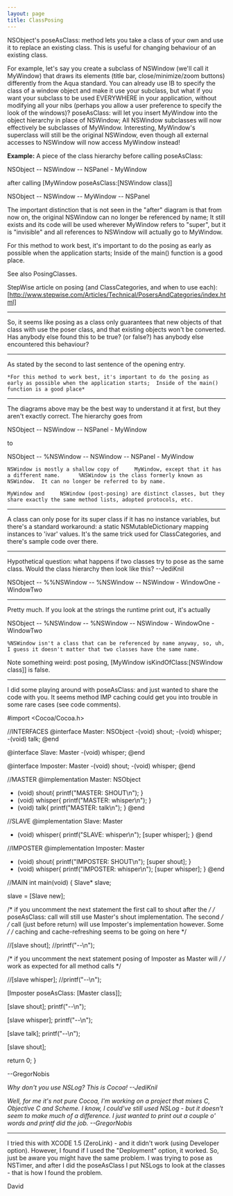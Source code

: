 ```yaml
---
layout: page
title: ClassPosing
---
```




NSObject's poseAsClass: method lets you take a class of your own and use it to replace an existing class.  This is useful for changing behaviour of an existing class.

For example, let's say you create a subclass of NSWindow (we'll call it MyWindow) that draws its elements (title bar, close/minimize/zoom buttons) differently from the Aqua standard.  You can already use IB to specify the class of a window object and make it use your subclass, but what if you want your subclass to be used EVERYWHERE in your application, without modifying all your nibs (perhaps you allow a user preference to specify the look of the windows)?  poseAsClass: will let you insert MyWindow into the object hierarchy in place of NSWindow;  All NSWindow subclasses will now effectively be subclasses of MyWindow.  Interesting, MyWindow's superclass will still be the original NSWindow, even though all external accesses to NSWindow will now access MyWindow instead!

**Example:**
A piece of the class hierarchy before calling poseAsClass:

    
 NSObject -- NSWindow -- NSPanel
                      \- MyWindow


after calling [MyWindow poseAsClass:[NSWindow class]]

    
 NSObject -- NSWindow -- MyWindow -- NSPanel


The important distinction that is not seen in the "after" diagram is that from now on, the original NSWindow can no longer be referenced by name;  It still exists and its code will be used wherever MyWindow refers to "super", but it is "invisible" and all references to NSWindow will actually go to MyWindow.

For this method to work best, it's important to do the posing as early as possible when the application starts;  Inside of the main() function is a good place.

See also PosingClasses.

StepWise article on posing (and ClassCategories, and when to use each): [http://www.stepwise.com/Articles/Technical/PosersAndCategories/index.html]

----

So, it seems like posing as a class only guarantees that new objects of that class with use the poser class, and that existing objects won't be converted.  Has anybody else found this to be true? (or false?) has anybody else encountered this behaviour?

----

As stated by the second to last sentence of the opening entry.

	*For this method to work best, it's important to do the posing as early as possible when the application starts;  Inside of the main() function is a good place*

----

The diagrams above may be the best way to understand it at first, but they aren't exactly correct.  The hierarchy goes from 

    
 NSObject -- NSWindow -- NSPanel
                      \- MyWindow


to

    
 NSObject -- %NSWindow -- NSWindow -- NSPanel
                       \- MyWindow


    NSWindow is mostly a shallow copy of     MyWindow, except that it has a different name.      %NSWindow is the class formerly known as     NSWindow.  It can no longer be referred to by name.

    MyWindow and     NSWindow (post-posing) are distinct classes, but they share exactly the same method lists, adopted protocols, etc. 



----

A class can only pose for its super class if it has no instance variables, but there's a standard workaround: a static NSMutableDictionary mapping instances to 'ivar' values.  It's the same trick used for ClassCategories, and there's sample code over there.

----

Hypothetical question: what happens if two classes try to pose as the same class. Would the class hierarchy then look like this? --JediKnil
    
 NSObject -- %%NSWindow -- %NSWindow -- NSWindow
                        \- WindowOne \-WindowTwo


----

Pretty much.  If you look at the strings the runtime print out, it's actually
    
 NSObject -- %NSWindow -- %NSWindow -- NSWindow
                       \- WindowOne \-WindowTwo


    %NSWindow isn't a class that can be referenced by name anyway, so, uh, I guess it doesn't matter that two classes have the same name.

Note something weird:  post posing,     [MyWindow isKindOfClass:[NSWindow class]] is false.

----

I did some playing around with poseAsClass: and just wanted to share the code with you. It seems method IMP caching could get you into trouble in some rare cases (see code comments). 
    
 #import <Cocoa/Cocoa.h>
 
 //INTERFACES
 @interface Master: NSObject
 -(void) shout;
 -(void) whisper;
 -(void) talk;
 @end
 
 @interface Slave: Master
 -(void) whisper;
 @end
 
 @interface Imposter: Master
 -(void) shout;
 -(void) whisper;
 @end
 
 
 //MASTER
 @implementation Master: NSObject
 - (void) shout{
   printf("MASTER: SHOUT\n");
 }
 - (void) whisper{
   printf("MASTER: whisper\n");
 }
 - (void) talk{
   printf("MASTER: talk\n");
 }
 @end
 
 //SLAVE
 @implementation Slave: Master
 - (void) whisper{
   printf("SLAVE: whisper\n");
   [super whisper];
 }
 @end
 
 //IMPOSTER
 @implementation Imposter: Master
 - (void) shout{
   printf("IMPOSTER: SHOUT\n");
   [super shout];
 }
 - (void) whisper{
   printf("IMPOSTER: whisper\n");
   [super whisper];
 }
 @end
 
 
 //MAIN
 int main(void) {
   Slave* slave;
   
   slave = [Slave new];
   
   /* if you uncomment the next statement the first call to shout after the       */
   /* poseAsClass: call will still use Master's shout implementation. The second  */
   /* call (just before return) will use Imposter's implementation however. Some  */
   /* caching and cache-refreshing seems to be going on here                      */
     
   //[slave shout];
   //printf("--\n");
   
   
   /* if you uncomment the next statement posing of Imposter as Master will       */
   /* work as expected for all method calls                                       */
       
   //[slave whisper];
   //printf("--\n");
   
   [Imposter poseAsClass: [Master class]];
   
   
   [slave shout];
   printf("--\n");
   
   [slave whisper];
   printf("--\n");
   
   [slave talk];
   printf("--\n");
   
   [slave shout];
   
   return 0;
 }

--GregorNobis

*Why don't you use NSLog? This is Cocoa! --JediKnil*

*Well, for me it's not pure Cocoa, I'm working on a project that mixes C, Objective C and Scheme. I know, I could've still used NSLog - but it doesn't seem to make much of a difference. I just wanted to print out a couple o' words and printf did the job. --GregorNobis*

----

I tried this with XCODE 1.5 (ZeroLink) - and it didn't work (using Developer option). However, I found if I used the "Deployment" option, it worked. So, just be aware you might have the same problem. I was trying to pose as NSTimer, and after I did the poseAsClass I put NSLogs to look at the classes - that is how I found the problem.

David

